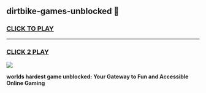 
## dirtbike-games-unblocked 👋
<h3>
<a href="https://premium.freeplayer.one?title=dirtbike-games-unblocked&ref=14F">CLICK TO PLAY</a></h3>
<hr>

<h3>
<a href="https://premium.freeplayer.one?title=dirtbike-games-unblocked&ref=14F">CLICK 2 PLAY</a>
  
</h3>

<a href="https://premium.freeplayer.one?title=dirtbike-games-unblocked&ref=12F/"><img src="https://clearcache.store/games.png"></a>


**worlds hardest game unblocked: Your Gateway to Fun and Accessible Online Gaming**
